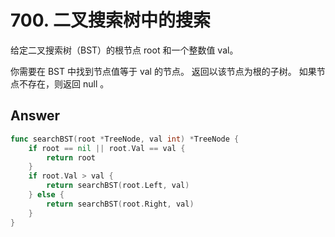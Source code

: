 # 700. 二叉搜索树中的搜索

给定二叉搜索树（BST）的根节点 root 和一个整数值 val。

你需要在 BST 中找到节点值等于 val 的节点。 返回以该节点为根的子树。 如果节点不存在，则返回 null 。

## Answer

```go
func searchBST(root *TreeNode, val int) *TreeNode {
	if root == nil || root.Val == val {
		return root
	}
	if root.Val > val {
		return searchBST(root.Left, val)
	} else {
		return searchBST(root.Right, val)
	}
}
```